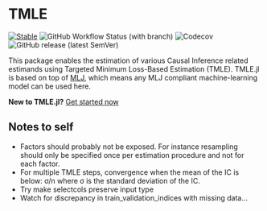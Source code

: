 # TMLE

[![Stable](https://img.shields.io/badge/docs-stable-blue.svg)](https://targene.github.io/TMLE.jl/stable/)
![GitHub Workflow Status (with branch)](https://img.shields.io/github/actions/workflow/status/TARGENE/TMLE.jl/CI.yml?branch=main)
![Codecov](https://img.shields.io/codecov/c/github/TARGENE/TMLE.jl/main)
![GitHub release (latest SemVer)](https://img.shields.io/github/v/release/TARGENE/TMLE.jl)

This package enables the estimation of various Causal Inference related estimands using Targeted Minimum Loss-Based Estimation (TMLE). TMLE.jl is based on top of [MLJ](https://alan-turing-institute.github.io/MLJ.jl/dev/), which means any MLJ compliant machine-learning model can be used here.

**New to TMLE.jl?** [Get started now](https://targene.github.io/TMLE.jl/stable/)

## Notes to self

- Factors should probably not be exposed. For instance resampling should only be specified once per estimation procedure and not for each factor.
- For multiple TMLE steps, convergence when the mean of the IC is below: σ/n where σ is the standard deviation of the IC.
- Try make selectcols preserve input type
- Watch for discrepancy in train_validation_indices with missing data...